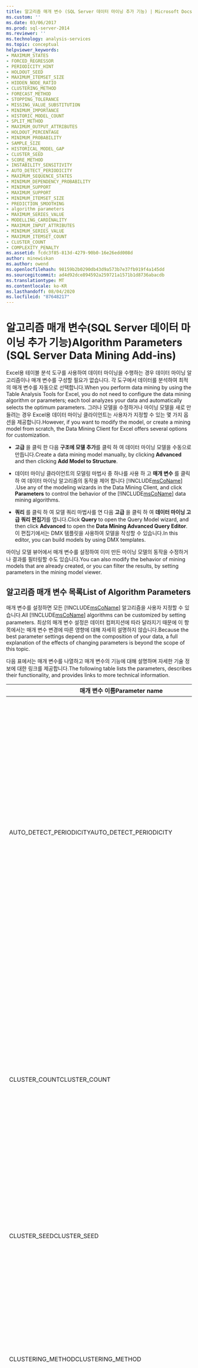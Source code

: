 ```yaml
---
title: 알고리즘 매개 변수 (SQL Server 데이터 마이닝 추가 기능) | Microsoft Docs
ms.custom: ''
ms.date: 03/06/2017
ms.prod: sql-server-2014
ms.reviewer: ''
ms.technology: analysis-services
ms.topic: conceptual
helpviewer_keywords:
- MAXIMUM_STATES
- FORCED_REGRESSOR
- PERIODICITY_HINT
- HOLDOUT_SEED
- MAXIMUM_ITEMSET_SIZE
- HIDDEN_NODE_RATIO
- CLUSTERING_METHOD
- FORECAST_METHOD
- STOPPING_TOLERANCE
- MISSING_VALUE_SUBSTITUTION
- MINIMUM_IMPORTANCE
- HISTORIC_MODEL_COUNT
- SPLIT_METHOD
- MAXIMUM_OUTPUT_ATTRIBUTES
- HOLDOUT_PERCENTAGE
- MINIMUM_PROBABILITY
- SAMPLE_SIZE
- HISTORICAL_MODEL_GAP
- CLUSTER_SEED
- SCORE_METHOD
- INSTABILITY_SENSITIVITY
- AUTO_DETECT_PERIODICITY
- MAXIMUM_SEQUENCE_STATES
- MINIMUM_DEPENDENCY_PROBABILITY
- MINIMUM_SUPPORT
- MAXIMUM_SUPPORT
- MINIMUM_ITEMSET_SIZE
- PREDICTION_SMOOTHING
- algorithm parameters
- MAXIMUM_SERIES_VALUE
- MODELLING_CARDINALITY
- MAXIMUM_INPUT_ATTRIBUTES
- MINIMUM_SERIES_VALUE
- MAXIMUM_ITEMSET_COUNT
- CLUSTER_COUNT
- COMPLEXITY_PENALTY
ms.assetid: fcdc3f85-813d-4279-90b0-16e26edd008d
author: minewiskan
ms.author: owend
ms.openlocfilehash: 98159b2b0290db43d9a573b7e37fb919f4a145dd
ms.sourcegitcommit: ad4d92dce894592a259721a1571b1d8736abacdb
ms.translationtype: MT
ms.contentlocale: ko-KR
ms.lasthandoff: 08/04/2020
ms.locfileid: "87648217"
---
```

# <a name="algorithm-parameters-sql-server-data-mining-add-ins"></a><span data-ttu-id="3f780-102">알고리즘 매개 변수(SQL Server 데이터 마이닝 추가 기능)</span><span class="sxs-lookup"><span data-stu-id="3f780-102">Algorithm Parameters (SQL Server Data Mining Add-ins)</span></span>
  <span data-ttu-id="3f780-103">Excel용 테이블 분석 도구를 사용하여 데이터 마이닝을 수행하는 경우 데이터 마이닝 알고리즘이나 매개 변수를 구성할 필요가 없습니다. 각 도구에서 데이터를 분석하여 최적의 매개 변수를 자동으로 선택합니다.</span><span class="sxs-lookup"><span data-stu-id="3f780-103">When you perform data mining by using the Table Analysis Tools for Excel, you do not need to configure the data mining algorithm or parameters; each tool analyzes your data and automatically selects the optimum parameters.</span></span> <span data-ttu-id="3f780-104">그러나 모델을 수정하거나 마이닝 모델을 새로 만들려는 경우 Excel용 데이터 마이닝 클라이언트는 사용자가 지정할 수 있는 몇 가지 옵션을 제공합니다.</span><span class="sxs-lookup"><span data-stu-id="3f780-104">However, if you want to modify the model, or create a mining model from scratch, the Data Mining Client for Excel offers several options for customization.</span></span>  
  
-   <span data-ttu-id="3f780-105">**고급** 을 클릭 한 다음 **구조에 모델 추가**를 클릭 하 여 데이터 마이닝 모델을 수동으로 만듭니다.</span><span class="sxs-lookup"><span data-stu-id="3f780-105">Create a data mining model manually, by clicking **Advanced** and then clicking **Add Model to Structure**.</span></span>  
  
-   <span data-ttu-id="3f780-106">데이터 마이닝 클라이언트의 모델링 마법사 중 하나를 사용 하 고 **매개 변수** 를 클릭 하 여 데이터 마이닝 알고리즘의 동작을 제어 합니다 [!INCLUDE[msCoName](../includes/msconame-md.md)] .</span><span class="sxs-lookup"><span data-stu-id="3f780-106">Use any of the modeling wizards in the Data Mining Client, and click **Parameters** to control the behavior of the [!INCLUDE[msCoName](../includes/msconame-md.md)] data mining algorithms.</span></span>  
  
-   <span data-ttu-id="3f780-107">**쿼리** 를 클릭 하 여 모델 쿼리 마법사를 연 다음 **고급** 을 클릭 하 여 **데이터 마이닝 고급 쿼리 편집기**를 엽니다.</span><span class="sxs-lookup"><span data-stu-id="3f780-107">Click **Query** to open the Query Model wizard, and then click **Advanced** to open the **Data Mining Advanced Query Editor**.</span></span> <span data-ttu-id="3f780-108">이 편집기에서는 DMX 템플릿을 사용하여 모델을 작성할 수 있습니다.</span><span class="sxs-lookup"><span data-stu-id="3f780-108">In this editor, you can build models by using DMX templates.</span></span>  
  
 <span data-ttu-id="3f780-109">마이닝 모델 뷰어에서 매개 변수를 설정하여 이미 만든 마이닝 모델의 동작을 수정하거나 결과를 필터링할 수도 있습니다.</span><span class="sxs-lookup"><span data-stu-id="3f780-109">You can also modify the behavior of mining models that are already created, or you can filter the results, by setting parameters in the mining model viewer.</span></span>  
  
## <a name="list-of-algorithm-parameters"></a><span data-ttu-id="3f780-110">알고리즘 매개 변수 목록</span><span class="sxs-lookup"><span data-stu-id="3f780-110">List of Algorithm Parameters</span></span>  
 <span data-ttu-id="3f780-111">매개 변수를 설정하면 모든 [!INCLUDE[msCoName](../includes/msconame-md.md)] 알고리즘을 사용자 지정할 수 있습니다.</span><span class="sxs-lookup"><span data-stu-id="3f780-111">All [!INCLUDE[msCoName](../includes/msconame-md.md)] algorithms can be customized by setting parameters.</span></span> <span data-ttu-id="3f780-112">최상의 매개 변수 설정은 데이터 컴퍼지션에 따라 달라지기 때문에 이 항목에서는 매개 변수 변경에 따른 영향에 대해 자세히 설명하지 않습니다.</span><span class="sxs-lookup"><span data-stu-id="3f780-112">Because the best parameter settings depend on the composition of your data, a full explanation of the effects of changing parameters is beyond the scope of this topic.</span></span>  
  
 <span data-ttu-id="3f780-113">다음 표에서는 매개 변수를 나열하고 매개 변수의 기능에 대해 설명하며 자세한 기술 정보에 대한 링크를 제공합니다.</span><span class="sxs-lookup"><span data-stu-id="3f780-113">The following table lists the parameters, describes their functionality, and provides links to more technical information.</span></span>  
  
|<span data-ttu-id="3f780-114">매개 변수 이름</span><span class="sxs-lookup"><span data-stu-id="3f780-114">Parameter name</span></span>|<span data-ttu-id="3f780-115">사용 대상</span><span class="sxs-lookup"><span data-stu-id="3f780-115">Used in</span></span>|<span data-ttu-id="3f780-116">Description</span><span class="sxs-lookup"><span data-stu-id="3f780-116">Description</span></span>|  
|--------------------|-------------|-----------------|  
|<span data-ttu-id="3f780-117">AUTO_DETECT_PERIODICITY</span><span class="sxs-lookup"><span data-stu-id="3f780-117">AUTO_DETECT_PERIODICITY</span></span>|<span data-ttu-id="3f780-118">Microsoft Time Series 알고리즘</span><span class="sxs-lookup"><span data-stu-id="3f780-118">Microsoft Time Series Algorithm</span></span>|<span data-ttu-id="3f780-119">주기성을 찾는 데 사용되는 0과 1 사이의 숫자 값을 지정합니다.</span><span class="sxs-lookup"><span data-stu-id="3f780-119">Specifies a numeric value between 0 and 1 that is used to detect periodicity.</span></span> <span data-ttu-id="3f780-120">이 값을 1에 가깝게 설정하면 거의 주기적인 패턴을 다양하게 검색하고 주기 힌트를 자동으로 생성할 수 있습니다.</span><span class="sxs-lookup"><span data-stu-id="3f780-120">Setting this value closer to 1 favors the discovery of many near-periodic patterns and the automatic generation of periodicity hints.</span></span> <span data-ttu-id="3f780-121">많은 주기 힌트를 처리할수록 모델 학습 시간은 현저하게 길어지지만 보다 정확한 모델을 만들 수 있습니다.</span><span class="sxs-lookup"><span data-stu-id="3f780-121">Dealing with many periodicity hints will likely lead to significantly longer model training times and more accurate models.</span></span> <span data-ttu-id="3f780-122">이 값을 0에 가깝게 설정하면 주기성이 강한 데이터에 대해서만 주기성을 검색합니다.</span><span class="sxs-lookup"><span data-stu-id="3f780-122">If the value is closer to 0, periodicity is detected only for strongly periodic data.</span></span><br /><br /> <span data-ttu-id="3f780-123">기본값은 0.6입니다.</span><span class="sxs-lookup"><span data-stu-id="3f780-123">The default is 0.6.</span></span>|  
|<span data-ttu-id="3f780-124">CLUSTER_COUNT</span><span class="sxs-lookup"><span data-stu-id="3f780-124">CLUSTER_COUNT</span></span>|<span data-ttu-id="3f780-125">Microsoft Clustering Algorithm</span><span class="sxs-lookup"><span data-stu-id="3f780-125">Microsoft Clustering Algorithm</span></span><br /><br /> <span data-ttu-id="3f780-126">Microsoft 시퀀스 클러스터링 알고리즘</span><span class="sxs-lookup"><span data-stu-id="3f780-126">Microsoft Sequence Clustering Algorithm</span></span>|<span data-ttu-id="3f780-127">알고리즘에서 작성할 클러스터의 대략적인 개수를 지정합니다.</span><span class="sxs-lookup"><span data-stu-id="3f780-127">Specifies the approximate number of clusters to be built by the algorithm.</span></span> <span data-ttu-id="3f780-128">데이터에서 대략적인 개수의 클러스터를 작성할 수 없는 경우 알고리즘은 가능한 한 많은 클러스터를 작성합니다.</span><span class="sxs-lookup"><span data-stu-id="3f780-128">If the approximate number of clusters cannot be built from the data, the algorithm builds as many clusters as possible.</span></span> <span data-ttu-id="3f780-129">CLUSTER_COUNT를 0으로 설정하면 알고리즘은 추론을 사용하여 작성할 클러스터의 수를 정확하게 결정합니다.</span><span class="sxs-lookup"><span data-stu-id="3f780-129">Setting the CLUSTER_COUNT to 0 causes the algorithm to use heuristics to best determine the number of clusters to build.</span></span><br /><br /> <span data-ttu-id="3f780-130">기본값은 10입니다.</span><span class="sxs-lookup"><span data-stu-id="3f780-130">The default is 10.</span></span>|  
|<span data-ttu-id="3f780-131">CLUSTER_SEED</span><span class="sxs-lookup"><span data-stu-id="3f780-131">CLUSTER_SEED</span></span>|<span data-ttu-id="3f780-132">Microsoft Clustering Algorithm</span><span class="sxs-lookup"><span data-stu-id="3f780-132">Microsoft Clustering Algorithm</span></span>|<span data-ttu-id="3f780-133">모델 작성 초기 단계에서 임의로 클러스터를 생성하는 데 사용되는 초기값을 지정합니다.</span><span class="sxs-lookup"><span data-stu-id="3f780-133">Specifies the seed number that is used to randomly generate clusters for the initial stage of model building.</span></span><br /><br /> <span data-ttu-id="3f780-134">기본값은 0입니다.</span><span class="sxs-lookup"><span data-stu-id="3f780-134">The default is 0.</span></span>|  
|<span data-ttu-id="3f780-135">CLUSTERING_METHOD</span><span class="sxs-lookup"><span data-stu-id="3f780-135">CLUSTERING_METHOD</span></span>|<span data-ttu-id="3f780-136">Microsoft Clustering Algorithm</span><span class="sxs-lookup"><span data-stu-id="3f780-136">Microsoft Clustering Algorithm</span></span>|<span data-ttu-id="3f780-137">알고리즘에서 사용할 클러스터링 메서드를 지정합니다.</span><span class="sxs-lookup"><span data-stu-id="3f780-137">Specifies the clustering method for the algorithm to use.</span></span> <span data-ttu-id="3f780-138">다음 클러스터링 메서드를 사용할 수 있습니다. 확장 가능한 EM (1), 확장 불가능 EM (2), 확장 가능한 K-의미 (3) 및 확장 가능 하지 않은 K-(4).</span><span class="sxs-lookup"><span data-stu-id="3f780-138">The following clustering methods are available: scalable EM (1), non-scalable EM (2), scalable K-Means (3), and non-scalable K-Means (4).</span></span><br /><br /> <span data-ttu-id="3f780-139">기본값은 1입니다.</span><span class="sxs-lookup"><span data-stu-id="3f780-139">The default is 1.</span></span>|  
|<span data-ttu-id="3f780-140">COMPLEXITY_PENALTY</span><span class="sxs-lookup"><span data-stu-id="3f780-140">COMPLEXITY_PENALTY</span></span>|<span data-ttu-id="3f780-141">Microsoft 의사 결정 트리 알고리즘</span><span class="sxs-lookup"><span data-stu-id="3f780-141">Microsoft Decision Trees Algorithm</span></span><br /><br /> <span data-ttu-id="3f780-142">Microsoft Time Series 알고리즘</span><span class="sxs-lookup"><span data-stu-id="3f780-142">Microsoft Time Series Algorithm</span></span>|<span data-ttu-id="3f780-143">의사 결정 트리의 증가를 제어합니다.</span><span class="sxs-lookup"><span data-stu-id="3f780-143">Controls the growth of the decision tree.</span></span> <span data-ttu-id="3f780-144">낮은 값을 지정하면 분할 수가 증가되고 높은 값을 지정하면 분할 수가 감소됩니다.</span><span class="sxs-lookup"><span data-stu-id="3f780-144">A low value increases the number of splits, and a high value decreases the number of splits.</span></span> <span data-ttu-id="3f780-145">기본값은 다음 목록에 설명된 것과 같이 특정 모델의 특성 수에 따라 달라집니다.</span><span class="sxs-lookup"><span data-stu-id="3f780-145">The default value is based on the number of attributes for a particular model, as described in the following list:</span></span><br /><br /> <span data-ttu-id="3f780-146">특성 수가 1에서 9 사이인 경우 기본값은 0.5입니다.</span><span class="sxs-lookup"><span data-stu-id="3f780-146">For 1 through 9 attributes, the default is 0.5.</span></span><br /><br /> <span data-ttu-id="3f780-147">특성 수가 10에서 99 사이인 경우 기본값은 0.9입니다.</span><span class="sxs-lookup"><span data-stu-id="3f780-147">For 10 through 99 attributes, the default is 0.9.</span></span><br /><br /> <span data-ttu-id="3f780-148">특성 수가 100 이상인 경우 기본값은 0.99입니다.</span><span class="sxs-lookup"><span data-stu-id="3f780-148">For 100 or more attributes, the default is 0.99.</span></span><br /><br /> <span data-ttu-id="3f780-149">참고: 시계열 모델에서이 매개 변수는 ARTxp 알고리즘 또는 혼합 모델을 사용 하 여 작성 된 모델에만 적용 됩니다.</span><span class="sxs-lookup"><span data-stu-id="3f780-149">Note: In time series models, this parameter applies only to models that are built by using the ARTxp algorithm, or to mixed models.</span></span>|  
|<span data-ttu-id="3f780-150">FORCED_REGRESSOR</span><span class="sxs-lookup"><span data-stu-id="3f780-150">FORCED_REGRESSOR</span></span>|<span data-ttu-id="3f780-151">Microsoft 의사 결정 트리 알고리즘</span><span class="sxs-lookup"><span data-stu-id="3f780-151">Microsoft Decision Trees Algorithm</span></span><br /><br /> <span data-ttu-id="3f780-152">Microsoft 선형 회귀 알고리즘</span><span class="sxs-lookup"><span data-stu-id="3f780-152">Microsoft Linear Regression Algorithm</span></span>|<span data-ttu-id="3f780-153">알고리즘에서 계산한 열의 중요도에 관계없이 알고리즘에서 표시된 열을 회귀 변수로 사용하도록 합니다.</span><span class="sxs-lookup"><span data-stu-id="3f780-153">Forces the algorithm to use the indicated columns as regressors, regardless of the importance of the columns as calculated by the algorithm.</span></span><br /><br /> <span data-ttu-id="3f780-154">참고:이 매개 변수는 연속 특성을 예측 하는 의사 결정 트리에만 사용 됩니다.</span><span class="sxs-lookup"><span data-stu-id="3f780-154">Note: This parameter is only used for decision trees that are predicting a continuous attribute.</span></span> <span data-ttu-id="3f780-155">정의에 따르면 선형 회귀 모델은 연속 특성을 예측하는 특수한 사례의 의사 결정 트리입니다.</span><span class="sxs-lookup"><span data-stu-id="3f780-155">By definition, a linear regression model is a special case of decision trees that predicts continuous attributes.</span></span> <span data-ttu-id="3f780-156">그러나 의사 결정 트리 모델은 선형 회귀 수식을 나타내는 노드를 포함할 수 있습니다.</span><span class="sxs-lookup"><span data-stu-id="3f780-156">However, any decision tree model can contain a node that represents a linear regression formula.</span></span>|  
|<span data-ttu-id="3f780-157">FORECAST_METHOD</span><span class="sxs-lookup"><span data-stu-id="3f780-157">FORECAST_METHOD</span></span>|<span data-ttu-id="3f780-158">Microsoft Time Series 알고리즘</span><span class="sxs-lookup"><span data-stu-id="3f780-158">Microsoft Time Series Algorithm</span></span>|<span data-ttu-id="3f780-159">ARTxp 알고리즘, ARIMA 알고리즘 또는 두 알고리즘의 조합을 사용하여 예측을 수행할지 여부를 나타냅니다.</span><span class="sxs-lookup"><span data-stu-id="3f780-159">Indicates whether predictions should be made using the ARTxp algorithm, the ARIMA algorithm, or a combination of both.</span></span><br /><br /> <span data-ttu-id="3f780-160">기본값은 MIXED입니다.</span><span class="sxs-lookup"><span data-stu-id="3f780-160">The default is MIXED.</span></span>|  
|<span data-ttu-id="3f780-161">HIDDEN_NODE_RATIO</span><span class="sxs-lookup"><span data-stu-id="3f780-161">HIDDEN_NODE_RATIO</span></span>|<span data-ttu-id="3f780-162">Microsoft Neural Network Algorithm</span><span class="sxs-lookup"><span data-stu-id="3f780-162">Microsoft Neural Network Algorithm</span></span>|<span data-ttu-id="3f780-163">입력 및 출력 뉴런에 대한 숨겨진 뉴런의 비율을 지정합니다.</span><span class="sxs-lookup"><span data-stu-id="3f780-163">Specifies the ratio of hidden neurons to input and output neurons.</span></span> <span data-ttu-id="3f780-164">다음 수식에서는 숨겨진 계층의 초기 뉴런 수를 결정합니다.</span><span class="sxs-lookup"><span data-stu-id="3f780-164">The following formula determines the initial number of neurons in the hidden layer:</span></span><br /><br /> <span data-ttu-id="3f780-165">HIDDEN_NODE_RATIO \* SQRT(총 입력 뉴런 \* 총 출력 뉴런)</span><span class="sxs-lookup"><span data-stu-id="3f780-165">HIDDEN_NODE_RATIO \* SQRT(Total input neurons \* Total output neurons)</span></span><br /><br /> <span data-ttu-id="3f780-166">기본값은 4.0입니다.</span><span class="sxs-lookup"><span data-stu-id="3f780-166">The default value is 4.0.</span></span>|  
|<span data-ttu-id="3f780-167">HISTORIC_MODEL_COUNT</span><span class="sxs-lookup"><span data-stu-id="3f780-167">HISTORIC_MODEL_COUNT</span></span>|<span data-ttu-id="3f780-168">Microsoft Time Series 알고리즘</span><span class="sxs-lookup"><span data-stu-id="3f780-168">Microsoft Time Series Algorithm</span></span>|<span data-ttu-id="3f780-169">작성할 기록 모델 수를 지정합니다.</span><span class="sxs-lookup"><span data-stu-id="3f780-169">Specifies the number of historic models that will be built.</span></span><br /><br /> <span data-ttu-id="3f780-170">기본값은 1입니다.</span><span class="sxs-lookup"><span data-stu-id="3f780-170">The default is 1.</span></span>|  
|<span data-ttu-id="3f780-171">HISTORICAL_MODEL_GAP</span><span class="sxs-lookup"><span data-stu-id="3f780-171">HISTORICAL_MODEL_GAP</span></span>|<span data-ttu-id="3f780-172">Microsoft Time Series 알고리즘</span><span class="sxs-lookup"><span data-stu-id="3f780-172">Microsoft Time Series Algorithm</span></span>|<span data-ttu-id="3f780-173">두 연속 기록 모델 간의 지연 시간을 지정합니다.</span><span class="sxs-lookup"><span data-stu-id="3f780-173">Specifies the time lag between two consecutive historic models.</span></span> <span data-ttu-id="3f780-174">예를 들어 이 값을 g로 설정하면 g, 2\*g, 3\*g 등의 시간 간격으로 데이터를 잘라 기록 모델을 작성합니다.</span><span class="sxs-lookup"><span data-stu-id="3f780-174">For example, setting this value to g causes historic models to be built for data that is truncated by time slices at intervals of g, 2\*g, 3\*g, and so on.</span></span><br /><br /> <span data-ttu-id="3f780-175">기본값은 10입니다.</span><span class="sxs-lookup"><span data-stu-id="3f780-175">The default is 10.</span></span>|  
|<span data-ttu-id="3f780-176">HOLDOUT_PERCENTAGE</span><span class="sxs-lookup"><span data-stu-id="3f780-176">HOLDOUT_PERCENTAGE</span></span>|<span data-ttu-id="3f780-177">Microsoft 로지스틱 회귀 알고리즘</span><span class="sxs-lookup"><span data-stu-id="3f780-177">Microsoft Logistic Regression Algorithm</span></span><br /><br /> <span data-ttu-id="3f780-178">Microsoft Neural Network Algorithm</span><span class="sxs-lookup"><span data-stu-id="3f780-178">Microsoft Neural Network Algorithm</span></span>|<span data-ttu-id="3f780-179">홀드아웃 오류를 계산하는 데 사용되는 학습 데이터 내의 사례 비율을 지정합니다. 이 비율은 마이닝 모델 학습 중 중지 조건의 일부로 사용됩니다.</span><span class="sxs-lookup"><span data-stu-id="3f780-179">Specifies the percentage of cases within the training data used to calculate the holdout error, which is used as part of the stopping criteria while training the mining model.</span></span><br /><br /> <span data-ttu-id="3f780-180">기본값은 30입니다.</span><span class="sxs-lookup"><span data-stu-id="3f780-180">The default value is 30.</span></span><br /><br /> <span data-ttu-id="3f780-181">참고: 이 매개 변수는 마이닝 구조에 적용되는 홀드아웃 백분율 값과는 다릅니다.</span><span class="sxs-lookup"><span data-stu-id="3f780-181">Note: This parameter is different from the holdout percentage value that applies to a mining structure.</span></span>|  
|<span data-ttu-id="3f780-182">HOLDOUT_SEED</span><span class="sxs-lookup"><span data-stu-id="3f780-182">HOLDOUT_SEED</span></span>|<span data-ttu-id="3f780-183">Microsoft 로지스틱 회귀 알고리즘</span><span class="sxs-lookup"><span data-stu-id="3f780-183">Microsoft Logistic Regression Algorithm</span></span><br /><br /> <span data-ttu-id="3f780-184">Microsoft Neural Network Algorithm</span><span class="sxs-lookup"><span data-stu-id="3f780-184">Microsoft Neural Network Algorithm</span></span>|<span data-ttu-id="3f780-185">알고리즘이 홀드아웃 데이터를 임의로 결정할 때 난수 생성기의 초기값으로 사용할 숫자를 지정합니다.</span><span class="sxs-lookup"><span data-stu-id="3f780-185">Specifies a number that is used to seed the pseudo-random generator when the algorithm randomly determines the holdout data.</span></span> <span data-ttu-id="3f780-186">이 매개 변수를 0으로 설정하면 알고리즘은 마이닝 모델의 이름을 기반으로 초기값을 생성하여 다시 처리하는 동안 모델 콘텐츠가 동일하게 유지되도록 합니다.</span><span class="sxs-lookup"><span data-stu-id="3f780-186">If this parameter is set to 0, the algorithm generates the seed based on the name of the mining model, to guarantee that the model content remains the same during reprocessing.</span></span><br /><br /> <span data-ttu-id="3f780-187">기본값은 0입니다.</span><span class="sxs-lookup"><span data-stu-id="3f780-187">The default value is 0.</span></span><br /><br /> <span data-ttu-id="3f780-188">참고: 이 매개 변수는 마이닝 구조에 적용되는 홀드아웃 초기값과는 다릅니다.</span><span class="sxs-lookup"><span data-stu-id="3f780-188">Note: This parameter is different from the holdout seed value that applies to a mining structure.</span></span>|  
|<span data-ttu-id="3f780-189">INSTABILITY_SENSITIVITY</span><span class="sxs-lookup"><span data-stu-id="3f780-189">INSTABILITY_SENSITIVITY</span></span>|<span data-ttu-id="3f780-190">Microsoft Time Series 알고리즘</span><span class="sxs-lookup"><span data-stu-id="3f780-190">Microsoft Time Series Algorithm</span></span>|<span data-ttu-id="3f780-191">예측 분산이 특정 임계값을 초과하여 ARTxp 알고리즘이 예측을 표시하지 않는 지점을 제어합니다.</span><span class="sxs-lookup"><span data-stu-id="3f780-191">Controls the point at which prediction variance exceeds a certain threshold and the ARTxp algorithm suppresses predictions.</span></span> <span data-ttu-id="3f780-192">기본값은 1입니다.</span><span class="sxs-lookup"><span data-stu-id="3f780-192">The default value is 1.</span></span><br /><br /> <span data-ttu-id="3f780-193">참고:이 매개 변수는 혼합 모델 또는 ARTxp 알고리즘을 사용 하는 모델에만 적용 됩니다.</span><span class="sxs-lookup"><span data-stu-id="3f780-193">Note: This parameter applies only to mixed models or models that use the ARTxp algorithm.</span></span>|  
|<span data-ttu-id="3f780-194">MAXIMUM_INPUT_ATTRIBUTES</span><span class="sxs-lookup"><span data-stu-id="3f780-194">MAXIMUM_INPUT_ATTRIBUTES</span></span>|<span data-ttu-id="3f780-195">Microsoft Clustering Algorithm</span><span class="sxs-lookup"><span data-stu-id="3f780-195">Microsoft Clustering Algorithm</span></span><br /><br /> <span data-ttu-id="3f780-196">Microsoft 의사 결정 트리 알고리즘</span><span class="sxs-lookup"><span data-stu-id="3f780-196">Microsoft Decision Trees Algorithm</span></span><br /><br /> <span data-ttu-id="3f780-197">Microsoft 선형 회귀 알고리즘</span><span class="sxs-lookup"><span data-stu-id="3f780-197">Microsoft Linear Regression Algorithm</span></span><br /><br /> <span data-ttu-id="3f780-198">Microsoft Naive Bayes 알고리즘</span><span class="sxs-lookup"><span data-stu-id="3f780-198">Microsoft Naïve Bayes Algorithm</span></span><br /><br /> <span data-ttu-id="3f780-199">Microsoft Neural Network Algorithm</span><span class="sxs-lookup"><span data-stu-id="3f780-199">Microsoft Neural Network Algorithm</span></span><br /><br /> <span data-ttu-id="3f780-200">Microsoft 로지스틱 회귀 알고리즘</span><span class="sxs-lookup"><span data-stu-id="3f780-200">Microsoft Logistic Regression Algorithm</span></span>|<span data-ttu-id="3f780-201">기능 선택을 호출하기 전에 알고리즘이 처리할 수 있는 입력 특성 수를 정의합니다.</span><span class="sxs-lookup"><span data-stu-id="3f780-201">Defines the number of input attributes that the algorithm can handle before it invokes feature selection.</span></span> <span data-ttu-id="3f780-202">이 값을 0으로 설정하면 기능 선택이 해제됩니다.</span><span class="sxs-lookup"><span data-stu-id="3f780-202">Set this value to 0 to turn off feature selection.</span></span><br /><br /> <span data-ttu-id="3f780-203">기본값은 255입니다.</span><span class="sxs-lookup"><span data-stu-id="3f780-203">The default is 255.</span></span>|  
|<span data-ttu-id="3f780-204">MAXIMUM_ITEMSET_COUNT</span><span class="sxs-lookup"><span data-stu-id="3f780-204">MAXIMUM_ITEMSET_COUNT</span></span>|<span data-ttu-id="3f780-205">Microsoft 연결 알고리즘</span><span class="sxs-lookup"><span data-stu-id="3f780-205">Microsoft Association Algorithm</span></span>|<span data-ttu-id="3f780-206">생성할 최대 항목 집합 수를 지정합니다.</span><span class="sxs-lookup"><span data-stu-id="3f780-206">Specifies the maximum number of itemsets to produce.</span></span> <span data-ttu-id="3f780-207">이 값을 지정하지 않으면 알고리즘이 가능한 모든 항목 집합을 생성합니다.</span><span class="sxs-lookup"><span data-stu-id="3f780-207">If no number is specified, the algorithm generates all possible itemsets.</span></span><br /><br /> <span data-ttu-id="3f780-208">기본값은 200000입니다.</span><span class="sxs-lookup"><span data-stu-id="3f780-208">The default is 200000.</span></span>|  
|<span data-ttu-id="3f780-209">MAXIMUM_ITEMSET_SIZE</span><span class="sxs-lookup"><span data-stu-id="3f780-209">MAXIMUM_ITEMSET_SIZE</span></span>|<span data-ttu-id="3f780-210">Microsoft 연결 알고리즘</span><span class="sxs-lookup"><span data-stu-id="3f780-210">Microsoft Association Algorithm</span></span>|<span data-ttu-id="3f780-211">항목 집합에 사용할 수 있는 최대 항목 수를 지정합니다.</span><span class="sxs-lookup"><span data-stu-id="3f780-211">Specifies the maximum number of items that are allowed in an itemset.</span></span> <span data-ttu-id="3f780-212">이 값을 0으로 설정하면 항목 집합 크기가 무제한으로 지정됩니다.</span><span class="sxs-lookup"><span data-stu-id="3f780-212">Setting this value to 0 specifies that there is no limit to the size of the itemset.</span></span><br /><br /> <span data-ttu-id="3f780-213">기본값은 3입니다.</span><span class="sxs-lookup"><span data-stu-id="3f780-213">The default is 3.</span></span>|  
|<span data-ttu-id="3f780-214">MAXIMUM_OUTPUT_ATTRIBUTES</span><span class="sxs-lookup"><span data-stu-id="3f780-214">MAXIMUM_OUTPUT_ATTRIBUTES</span></span>|<span data-ttu-id="3f780-215">Microsoft 의사 결정 트리 알고리즘</span><span class="sxs-lookup"><span data-stu-id="3f780-215">Microsoft Decision Trees Algorithm</span></span><br /><br /> <span data-ttu-id="3f780-216">Microsoft 선형 회귀 알고리즘</span><span class="sxs-lookup"><span data-stu-id="3f780-216">Microsoft Linear Regression Algorithm</span></span><br /><br /> <span data-ttu-id="3f780-217">Microsoft 로지스틱 회귀 알고리즘</span><span class="sxs-lookup"><span data-stu-id="3f780-217">Microsoft Logistic Regression Algorithm</span></span><br /><br /> <span data-ttu-id="3f780-218">Microsoft Naive Bayes 알고리즘</span><span class="sxs-lookup"><span data-stu-id="3f780-218">Microsoft Naïve Bayes Algorithm</span></span><br /><br /> <span data-ttu-id="3f780-219">Microsoft Neural Network Algorithm</span><span class="sxs-lookup"><span data-stu-id="3f780-219">Microsoft Neural Network Algorithm</span></span>|<span data-ttu-id="3f780-220">기능 선택을 호출하기 전에 알고리즘이 처리할 수 있는 출력 특성 수를 정의합니다.</span><span class="sxs-lookup"><span data-stu-id="3f780-220">Defines the number of output attributes that the algorithm can handle before it invokes feature selection.</span></span> <span data-ttu-id="3f780-221">이 값을 0으로 설정하면 기능 선택이 해제됩니다.</span><span class="sxs-lookup"><span data-stu-id="3f780-221">Set this value to 0 to turn off feature selection.</span></span><br /><br /> <span data-ttu-id="3f780-222">기본값은 255입니다.</span><span class="sxs-lookup"><span data-stu-id="3f780-222">The default is 255.</span></span>|  
|<span data-ttu-id="3f780-223">MAXIMUM_SEQUENCE_STATES</span><span class="sxs-lookup"><span data-stu-id="3f780-223">MAXIMUM_SEQUENCE_STATES</span></span>|<span data-ttu-id="3f780-224">Microsoft 시퀀스 클러스터링 알고리즘</span><span class="sxs-lookup"><span data-stu-id="3f780-224">Microsoft Sequence Clustering Algorithm</span></span>|<span data-ttu-id="3f780-225">시퀀스에 포함할 수 있는 최대 상태 수를 지정합니다.</span><span class="sxs-lookup"><span data-stu-id="3f780-225">Specifies the maximum number of states that a sequence can have.</span></span> <span data-ttu-id="3f780-226">이 값을 100보다 큰 숫자로 설정하면 알고리즘은 의미 없는 정보를 제공하는 모델을 작성합니다.</span><span class="sxs-lookup"><span data-stu-id="3f780-226">Setting this value to a number greater than 100 may cause the algorithm to create a model that does not provide meaningful information.</span></span><br /><br /> <span data-ttu-id="3f780-227">기본값은 64입니다.</span><span class="sxs-lookup"><span data-stu-id="3f780-227">The default is 64.</span></span>|  
|<span data-ttu-id="3f780-228">MAXIMUM_SERIES_VALUE</span><span class="sxs-lookup"><span data-stu-id="3f780-228">MAXIMUM_SERIES_VALUE</span></span>|<span data-ttu-id="3f780-229">Microsoft Time Series 알고리즘</span><span class="sxs-lookup"><span data-stu-id="3f780-229">Microsoft Time Series Algorithm</span></span>|<span data-ttu-id="3f780-230">예측에 사용할 최대값을 지정합니다.</span><span class="sxs-lookup"><span data-stu-id="3f780-230">Specifies the maximum value to use for predictions.</span></span> <span data-ttu-id="3f780-231">이 매개 변수는 MINIMUM_SERIES_VALUE와 함께 예측을 예상 범위로 제한하는 데 사용됩니다.</span><span class="sxs-lookup"><span data-stu-id="3f780-231">This parameter is used, together with MINIMUM_SERIES_VALUE, to constrain the predictions to some expected range.</span></span> <span data-ttu-id="3f780-232">예를 들어 특정 일의 예상 판매 수량이 재고 제품 수를 초과하지 않도록 지정할 수 있습니다.</span><span class="sxs-lookup"><span data-stu-id="3f780-232">For example, you can specify that the predicted sales quantity for any day should never exceed the number of products in inventory.</span></span>|  
|<span data-ttu-id="3f780-233">MAXIMUM_STATES</span><span class="sxs-lookup"><span data-stu-id="3f780-233">MAXIMUM_STATES</span></span>|<span data-ttu-id="3f780-234">Microsoft Clustering Algorithm</span><span class="sxs-lookup"><span data-stu-id="3f780-234">Microsoft Clustering Algorithm</span></span><br /><br /> <span data-ttu-id="3f780-235">Microsoft Neural Network Algorithm</span><span class="sxs-lookup"><span data-stu-id="3f780-235">Microsoft Neural Network Algorithm</span></span><br /><br /> <span data-ttu-id="3f780-236">Microsoft 시퀀스 클러스터링 알고리즘</span><span class="sxs-lookup"><span data-stu-id="3f780-236">Microsoft Sequence Clustering Algorithm</span></span>|<span data-ttu-id="3f780-237">알고리즘이 지원하는 최대 특성 상태 수를 지정합니다.</span><span class="sxs-lookup"><span data-stu-id="3f780-237">Specifies the maximum number of attribute states that the algorithm supports.</span></span> <span data-ttu-id="3f780-238">특성의 상태 수가 최대 상태 수보다 많으면 알고리즘은 특성의 가장 인기 있는 상태를 사용 하 고 나머지 상태를 무시 합니다.</span><span class="sxs-lookup"><span data-stu-id="3f780-238">If the number of states that an attribute has is larger than the maximum number of states, the algorithm uses the attribute's most popular states and ignores the remaining states.</span></span><br /><br /> <span data-ttu-id="3f780-239">기본값은 100입니다.</span><span class="sxs-lookup"><span data-stu-id="3f780-239">The default is 100.</span></span>|  
|<span data-ttu-id="3f780-240">MAXIMUM_SUPPORT</span><span class="sxs-lookup"><span data-stu-id="3f780-240">MAXIMUM_SUPPORT</span></span>|<span data-ttu-id="3f780-241">Microsoft 연결 알고리즘</span><span class="sxs-lookup"><span data-stu-id="3f780-241">Microsoft Association Algorithm</span></span>|<span data-ttu-id="3f780-242">항목 집합을 지원할 수 있는 최대 사례 수를 지정합니다.</span><span class="sxs-lookup"><span data-stu-id="3f780-242">Specifies the maximum number of cases in which an itemset can have support.</span></span> <span data-ttu-id="3f780-243">이 값이 1보다 작으면 총 사례의 백분율을 나타내고</span><span class="sxs-lookup"><span data-stu-id="3f780-243">If this value is less than 1, the value represents a percentage of the total cases.</span></span> <span data-ttu-id="3f780-244">이 값이 1보다 크면 항목 집합을 포함할 수 있는 사례의 절대 수를 나타냅니다.</span><span class="sxs-lookup"><span data-stu-id="3f780-244">If this value is greater than 1, the value represents the absolute number of cases that can contain the itemset.</span></span><br /><br /> <span data-ttu-id="3f780-245">기본값은 1입니다.</span><span class="sxs-lookup"><span data-stu-id="3f780-245">The default is 1.</span></span>|  
|<span data-ttu-id="3f780-246">MINIMUM_IMPORTANCE</span><span class="sxs-lookup"><span data-stu-id="3f780-246">MINIMUM_IMPORTANCE</span></span>|<span data-ttu-id="3f780-247">Microsoft 연결 알고리즘</span><span class="sxs-lookup"><span data-stu-id="3f780-247">Microsoft Association Algorithm</span></span>|<span data-ttu-id="3f780-248">연결 규칙의 중요도 임계값을 지정합니다.</span><span class="sxs-lookup"><span data-stu-id="3f780-248">Specifies the importance threshold for association rules.</span></span> <span data-ttu-id="3f780-249">중요도가 이 값보다 작은 규칙은 필터링되어 제외됩니다.</span><span class="sxs-lookup"><span data-stu-id="3f780-249">Rules with importance less than this value are filtered out.</span></span>|  
|<span data-ttu-id="3f780-250">MINIMUM_ITEMSET_SIZE</span><span class="sxs-lookup"><span data-stu-id="3f780-250">MINIMUM_ITEMSET_SIZE</span></span>|<span data-ttu-id="3f780-251">Microsoft 연결 알고리즘</span><span class="sxs-lookup"><span data-stu-id="3f780-251">Microsoft Association Algorithm</span></span>|<span data-ttu-id="3f780-252">항목 집합에 사용할 수 있는 최소 항목 수를 지정합니다.</span><span class="sxs-lookup"><span data-stu-id="3f780-252">Specifies the minimum number of items that are allowed in an itemset.</span></span><br /><br /> <span data-ttu-id="3f780-253">기본값은 1입니다.</span><span class="sxs-lookup"><span data-stu-id="3f780-253">The default is 1.</span></span>|  
|<span data-ttu-id="3f780-254">MINIMUM_DEPENDENCY_PROBABILITY</span><span class="sxs-lookup"><span data-stu-id="3f780-254">MINIMUM_DEPENDENCY_PROBABILITY</span></span>|<span data-ttu-id="3f780-255">Microsoft Naive Bayes 알고리즘</span><span class="sxs-lookup"><span data-stu-id="3f780-255">Microsoft Naïve Bayes Algorithm</span></span>|<span data-ttu-id="3f780-256">입력 특성과 출력 특성 간의 최소 종속성 확률을 지정합니다.</span><span class="sxs-lookup"><span data-stu-id="3f780-256">Specifies the minimum dependency probability between input and output attributes.</span></span> <span data-ttu-id="3f780-257">이 값은 알고리즘에서 생성하는 내용의 크기를 제한하는 데 사용됩니다.</span><span class="sxs-lookup"><span data-stu-id="3f780-257">This value is used to limit the size of the content that is generated by the algorithm.</span></span> <span data-ttu-id="3f780-258">이 속성은 0과 1 사이의 값으로 설정할 수 있습니다.</span><span class="sxs-lookup"><span data-stu-id="3f780-258">This property can be set from 0 to 1.</span></span> <span data-ttu-id="3f780-259">이보다 큰 값을 지정하면 모델 내용의 특성 수가 감소합니다.</span><span class="sxs-lookup"><span data-stu-id="3f780-259">Larger values reduce the number of attributes in the content of the model.</span></span><br /><br /> <span data-ttu-id="3f780-260">기본값은 0.5입니다.</span><span class="sxs-lookup"><span data-stu-id="3f780-260">The default is 0.5.</span></span>|  
|<span data-ttu-id="3f780-261">MINIMUM_PROBABILITY</span><span class="sxs-lookup"><span data-stu-id="3f780-261">MINIMUM_PROBABILITY</span></span>|<span data-ttu-id="3f780-262">Microsoft 연결 알고리즘</span><span class="sxs-lookup"><span data-stu-id="3f780-262">Microsoft Association Algorithm</span></span>|<span data-ttu-id="3f780-263">규칙이 참이 되는 최소 확률을 지정합니다.</span><span class="sxs-lookup"><span data-stu-id="3f780-263">Specifies the minimum probability that a rule is true.</span></span> <span data-ttu-id="3f780-264">예를 들어 이 값을 0.5로 설정하면 확률이 50% 미만인 규칙은 생성되지 않습니다.</span><span class="sxs-lookup"><span data-stu-id="3f780-264">For example, setting this value to 0.5 specifies that no rule with less than fifty percent probability is generated.</span></span><br /><br /> <span data-ttu-id="3f780-265">기본값은 0.4입니다.</span><span class="sxs-lookup"><span data-stu-id="3f780-265">The default is 0.4.</span></span>|  
|<span data-ttu-id="3f780-266">MINIMUM_SERIES_VALUE</span><span class="sxs-lookup"><span data-stu-id="3f780-266">MINIMUM_SERIES_VALUE</span></span>|<span data-ttu-id="3f780-267">Microsoft Time Series 알고리즘</span><span class="sxs-lookup"><span data-stu-id="3f780-267">Microsoft Time Series Algorithm</span></span>|<span data-ttu-id="3f780-268">시계열 예측에 대한 하한 제한 조건을 지정합니다.</span><span class="sxs-lookup"><span data-stu-id="3f780-268">Specifies the lower constraint for any time series prediction.</span></span> <span data-ttu-id="3f780-269">예측 값이 이 제약 조건보다 작을 수 없습니다.</span><span class="sxs-lookup"><span data-stu-id="3f780-269">Predicted values will never be smaller than this constraint.</span></span>|  
|<span data-ttu-id="3f780-270">MINIMUM_SUPPORT</span><span class="sxs-lookup"><span data-stu-id="3f780-270">MINIMUM_SUPPORT</span></span>|<span data-ttu-id="3f780-271">Microsoft 연결 알고리즘</span><span class="sxs-lookup"><span data-stu-id="3f780-271">Microsoft Association Algorithm</span></span>|<span data-ttu-id="3f780-272">알고리즘이 규칙을 생성하기 전에 항목 집합이 있어야 하는 최소 사례 수를 지정합니다.</span><span class="sxs-lookup"><span data-stu-id="3f780-272">Specifies the minimum number of cases that must contain the itemset before the algorithm generates a rule.</span></span> <span data-ttu-id="3f780-273">이 값을 1보다 작게 설정하면 최소 사례 수가 총 사례에 대한 백분율로 지정되고</span><span class="sxs-lookup"><span data-stu-id="3f780-273">Setting this value to less than 1 specifies the minimum number of cases as a percentage of the total cases.</span></span> <span data-ttu-id="3f780-274">1보다 큰 정수로 설정하면 최소 사례 수가 항목 집합이 있어야 하는 사례의 절대 수로 지정됩니다.</span><span class="sxs-lookup"><span data-stu-id="3f780-274">Setting this value to a whole number greater than 1 specifies the minimum number of cases as the absolute number of cases that must contain the itemset.</span></span> <span data-ttu-id="3f780-275">메모리가 제한된 경우 알고리즘이 이 매개 변수의 값을 늘릴 수 있습니다.</span><span class="sxs-lookup"><span data-stu-id="3f780-275">The algorithm may increase the value of this parameter, if memory is limited.</span></span><br /><br /> <span data-ttu-id="3f780-276">기본값은 0.03입니다.</span><span class="sxs-lookup"><span data-stu-id="3f780-276">The default is 0.03.</span></span>|  
|<span data-ttu-id="3f780-277">MINIMUM_SUPPORT</span><span class="sxs-lookup"><span data-stu-id="3f780-277">MINIMUM_SUPPORT</span></span>|<span data-ttu-id="3f780-278">Microsoft Clustering Algorithm</span><span class="sxs-lookup"><span data-stu-id="3f780-278">Microsoft Clustering Algorithm</span></span>|<span data-ttu-id="3f780-279">각 클러스터의 최소 사례 수를 지정합니다.</span><span class="sxs-lookup"><span data-stu-id="3f780-279">Specifies the minimum number of cases in each cluster.</span></span><br /><br /> <span data-ttu-id="3f780-280">기본값은 1입니다.</span><span class="sxs-lookup"><span data-stu-id="3f780-280">The default is 1.</span></span>|  
|<span data-ttu-id="3f780-281">MINIMUM_SUPPORT</span><span class="sxs-lookup"><span data-stu-id="3f780-281">MINIMUM_SUPPORT</span></span>|<span data-ttu-id="3f780-282">Microsoft 의사 결정 트리 알고리즘</span><span class="sxs-lookup"><span data-stu-id="3f780-282">Microsoft Decision Trees Algorithm</span></span>|<span data-ttu-id="3f780-283">의사 결정 트리에서 분할을 생성하는 데 필요한 최소 리프 사례 수를 결정합니다.</span><span class="sxs-lookup"><span data-stu-id="3f780-283">Determines the minimum number of leaf cases that is required to generate a split in the decision tree.</span></span><br /><br /> <span data-ttu-id="3f780-284">기본값은 10입니다.</span><span class="sxs-lookup"><span data-stu-id="3f780-284">The default is 10.</span></span>|  
|<span data-ttu-id="3f780-285">MINIMUM_SUPPORT</span><span class="sxs-lookup"><span data-stu-id="3f780-285">MINIMUM_SUPPORT</span></span>|<span data-ttu-id="3f780-286">Microsoft 시퀀스 클러스터링 알고리즘</span><span class="sxs-lookup"><span data-stu-id="3f780-286">Microsoft Sequence Clustering Algorithm</span></span>|<span data-ttu-id="3f780-287">각 클러스터의 최소 사례 수를 지정합니다.</span><span class="sxs-lookup"><span data-stu-id="3f780-287">Specifies the minimum number of cases in each cluster.</span></span><br /><br /> <span data-ttu-id="3f780-288">기본값은 10입니다.</span><span class="sxs-lookup"><span data-stu-id="3f780-288">The default is 10.</span></span>|  
|<span data-ttu-id="3f780-289">MINIMUM_SUPPORT</span><span class="sxs-lookup"><span data-stu-id="3f780-289">MINIMUM_SUPPORT</span></span>|<span data-ttu-id="3f780-290">Microsoft Time Series 알고리즘</span><span class="sxs-lookup"><span data-stu-id="3f780-290">Microsoft Time Series Algorithm</span></span>|<span data-ttu-id="3f780-291">각 시계열 트리에서 분할을 생성하는 데 필요한 최소 시간 조각 수를 지정합니다.</span><span class="sxs-lookup"><span data-stu-id="3f780-291">Specifies the minimum number of time slices that are required to generate a split in each time series tree.</span></span><br /><br /> <span data-ttu-id="3f780-292">기본값은 10입니다.</span><span class="sxs-lookup"><span data-stu-id="3f780-292">The default is 10.</span></span>|  
|<span data-ttu-id="3f780-293">MISSING_VALUE_SUBSTITUTION</span><span class="sxs-lookup"><span data-stu-id="3f780-293">MISSING_VALUE_SUBSTITUTION</span></span>|<span data-ttu-id="3f780-294">Microsoft Time Series 알고리즘</span><span class="sxs-lookup"><span data-stu-id="3f780-294">Microsoft Time Series Algorithm</span></span>|<span data-ttu-id="3f780-295">기록 데이터의 간격을 채우는 데 사용되는 메서드를 지정합니다.</span><span class="sxs-lookup"><span data-stu-id="3f780-295">Specifies the method that is used to fill the gaps in historical data.</span></span> <span data-ttu-id="3f780-296">기본적으로 데이터의 간격이나 가장자리 값은 불규칙하면 안 됩니다.</span><span class="sxs-lookup"><span data-stu-id="3f780-296">By default, irregular gaps or ragged edges in data are not allowed.</span></span> <span data-ttu-id="3f780-297">다음 메서드를 사용 하 여 불규칙 한 간격이 나 가장자리를 채울 수 있습니다. 이전 값을 사용 하거나 평균 값을 사용 하거나 특정 숫자 상수를 사용 합니다.</span><span class="sxs-lookup"><span data-stu-id="3f780-297">The following methods can be used to fill in irregular gaps or edges: use the previous value, use the mean value, or use a specific numeric constant.</span></span>|  
|<span data-ttu-id="3f780-298">MODELLING_CARDINALITY</span><span class="sxs-lookup"><span data-stu-id="3f780-298">MODELLING_CARDINALITY</span></span>|<span data-ttu-id="3f780-299">Microsoft Clustering Algorithm</span><span class="sxs-lookup"><span data-stu-id="3f780-299">Microsoft Clustering Algorithm</span></span>|<span data-ttu-id="3f780-300">클러스터링 프로세스 중 생성되는 샘플 모델 수를 지정합니다.</span><span class="sxs-lookup"><span data-stu-id="3f780-300">Specifies the number of sample models that are constructed during the clustering process.</span></span><br /><br /> <span data-ttu-id="3f780-301">기본값은 10입니다.</span><span class="sxs-lookup"><span data-stu-id="3f780-301">The default is 10.</span></span>|  
|<span data-ttu-id="3f780-302">PERIODICITY_HINT</span><span class="sxs-lookup"><span data-stu-id="3f780-302">PERIODICITY_HINT</span></span>|<span data-ttu-id="3f780-303">Microsoft Time Series 알고리즘</span><span class="sxs-lookup"><span data-stu-id="3f780-303">Microsoft Time Series Algorithm</span></span>|<span data-ttu-id="3f780-304">데이터의 주기성과 관련된 알고리즘에 대한 힌트를 제공합니다.</span><span class="sxs-lookup"><span data-stu-id="3f780-304">Provides a hint to the algorithm as to the periodicity of the data.</span></span> <span data-ttu-id="3f780-305">예를 들어 판매량이 매년 다르고 계열의 측정 단위가 월인 경우 주기성은 12입니다.</span><span class="sxs-lookup"><span data-stu-id="3f780-305">For example, if sales vary by year, and the unit of measurement in the series is months, the periodicity is 12.</span></span> <span data-ttu-id="3f780-306">이 매개 변수는 {n [, n]} 형식이며, 여기서 n은 임의의 양수입니다.</span><span class="sxs-lookup"><span data-stu-id="3f780-306">This parameter takes the format of {n [, n]}, where n is any positive number.</span></span> <span data-ttu-id="3f780-307">대괄호([]) 안의 n은 선택 사항이며 필요한 만큼 반복할 수 있습니다.</span><span class="sxs-lookup"><span data-stu-id="3f780-307">The n within the brackets [] is optional and can be repeated as frequently as needed.</span></span><br /><br /> <span data-ttu-id="3f780-308">기본값은 {1}입니다.</span><span class="sxs-lookup"><span data-stu-id="3f780-308">The default is {1}.</span></span>|  
|<span data-ttu-id="3f780-309">PREDICTION_SMOOTHING</span><span class="sxs-lookup"><span data-stu-id="3f780-309">PREDICTION_SMOOTHING</span></span>|<span data-ttu-id="3f780-310">Microsoft Time Series 알고리즘</span><span class="sxs-lookup"><span data-stu-id="3f780-310">Microsoft Time Series Algorithm</span></span>|<span data-ttu-id="3f780-311">ARTXP 및 ARIMA 시계열 알고리즘의 혼합을 제어합니다.</span><span class="sxs-lookup"><span data-stu-id="3f780-311">Controls the blend of ARTXP and ARIMA time series algorithms.</span></span> <span data-ttu-id="3f780-312">FORECAST_METHOD 매개 변수가 MIXED로 설정된 경우에만 지정된 값이 유효합니다.</span><span class="sxs-lookup"><span data-stu-id="3f780-312">The specified value is only valid when the FORECAST_METHOD parameter is set to MIXED.</span></span> <span data-ttu-id="3f780-313">값은 0에서 1 사이여야 합니다.</span><span class="sxs-lookup"><span data-stu-id="3f780-313">Values must be between 0 and 1.</span></span> <span data-ttu-id="3f780-314">값이 0이면 모델에서 ARTXP만 사용합니다.</span><span class="sxs-lookup"><span data-stu-id="3f780-314">If the value is 0, the model uses only ARTXP.</span></span> <span data-ttu-id="3f780-315">값이 1이면 모델에서 ARIMA만 사용합니다.</span><span class="sxs-lookup"><span data-stu-id="3f780-315">If the value is 1, the model uses only ARIMA.</span></span> <span data-ttu-id="3f780-316">값이 0에 가까울수록 ARTXP에 더 가중되고</span><span class="sxs-lookup"><span data-stu-id="3f780-316">A value closer to 0 is more heavily weighted to ARTXP.</span></span> <span data-ttu-id="3f780-317">값이 1에 가까울수록 ARIMA에 더 가중됩니다.</span><span class="sxs-lookup"><span data-stu-id="3f780-317">A value closer to 1 is more heavily weighted to ARIMA.</span></span>|  
|<span data-ttu-id="3f780-318">SAMPLE_SIZE</span><span class="sxs-lookup"><span data-stu-id="3f780-318">SAMPLE_SIZE</span></span>|<span data-ttu-id="3f780-319">Microsoft Clustering Algorithm</span><span class="sxs-lookup"><span data-stu-id="3f780-319">Microsoft Clustering Algorithm</span></span>|<span data-ttu-id="3f780-320">CLUSTERING_METHOD  매개 변수가 확장 가능한 클러스터링 메서드 중 하나로 설정될 경우 각 패스에서 알고리즘이 사용하는 사례 수를 지정합니다.</span><span class="sxs-lookup"><span data-stu-id="3f780-320">Specifies the number of cases that the algorithm uses on each pass if the CLUSTERING_METHOD parameter is set to one of the scalable clustering methods.</span></span> <span data-ttu-id="3f780-321">SAMPLE_SIZE 매개 변수를 0으로 설정하면 전체 데이터 세트가 단일 패스로 클러스터됩니다.</span><span class="sxs-lookup"><span data-stu-id="3f780-321">Setting the SAMPLE_SIZE parameter to 0 will cause the whole dataset to be clustered in a single pass.</span></span> <span data-ttu-id="3f780-322">메모리 및 성능 문제가 발생할 수 있습니다.</span><span class="sxs-lookup"><span data-stu-id="3f780-322">This can cause memory and performance issues.</span></span><br /><br /> <span data-ttu-id="3f780-323">기본값은 50000입니다.</span><span class="sxs-lookup"><span data-stu-id="3f780-323">The default is 50000.</span></span>|  
|<span data-ttu-id="3f780-324">SAMPLE_SIZE</span><span class="sxs-lookup"><span data-stu-id="3f780-324">SAMPLE_SIZE</span></span>|<span data-ttu-id="3f780-325">Microsoft 로지스틱 회귀 알고리즘</span><span class="sxs-lookup"><span data-stu-id="3f780-325">Microsoft Logistic Regression Algorithm</span></span><br /><br /> <span data-ttu-id="3f780-326">Microsoft Neural Network Algorithm</span><span class="sxs-lookup"><span data-stu-id="3f780-326">Microsoft Neural Network Algorithm</span></span>|<span data-ttu-id="3f780-327">모델의 학습에 사용되는 사례 수를 지정합니다.</span><span class="sxs-lookup"><span data-stu-id="3f780-327">Specifies the number of cases to be used to train the model.</span></span> <span data-ttu-id="3f780-328">알고리즘 공급자는 지정한 수와 HOLDOUT_PERCENTAGE 매개 변수로 지정된 홀드아웃 비율에 포함되지 않은 총 사례 수의 비율 중 더 작은 값을 사용합니다.</span><span class="sxs-lookup"><span data-stu-id="3f780-328">The algorithm provider uses either this number or the percentage of total of cases that are not included in the holdout percentage as specified by the HOLDOUT_PERCENTAGE parameter, whichever value is smaller.</span></span><br /><br /> <span data-ttu-id="3f780-329">즉, HOLDOUT_PERCENTAGE를 30으로 설정하면 알고리즘은 이 매개 변수 값이나 총 사례 수의 70%에 해당하는 값 중 더 작은 값을 사용합니다.</span><span class="sxs-lookup"><span data-stu-id="3f780-329">In other words, if HOLDOUT_PERCENTAGE is set to 30, the algorithm will use either the value of this parameter, or a value that is equal to 70 percent of the total number of cases, whichever is smaller.</span></span><br /><br /> <span data-ttu-id="3f780-330">기본값은 10000입니다.</span><span class="sxs-lookup"><span data-stu-id="3f780-330">The default is 10000.</span></span>|  
|<span data-ttu-id="3f780-331">SCORE_METHOD</span><span class="sxs-lookup"><span data-stu-id="3f780-331">SCORE_METHOD</span></span>|<span data-ttu-id="3f780-332">Microsoft 의사 결정 트리 알고리즘</span><span class="sxs-lookup"><span data-stu-id="3f780-332">Microsoft Decision Trees Algorithm</span></span>|<span data-ttu-id="3f780-333">분할 점수를 계산하는 데 사용되는 메서드를 결정합니다.</span><span class="sxs-lookup"><span data-stu-id="3f780-333">Determines the method that is used to calculate the split score.</span></span> <span data-ttu-id="3f780-334">다음 옵션을 사용할 수 있습니다. (1) 엔트로피, (2) Bayesian K2 이전 또는 (3) Bayesian Dirichlet 동급 (MANAGE-BDE) 이전.</span><span class="sxs-lookup"><span data-stu-id="3f780-334">The following options are available: (1) Entropy, (2) Bayesian with K2 Prior, or (3) Bayesian Dirichlet Equivalent (BDE) Prior.</span></span><br /><br /> <span data-ttu-id="3f780-335">기본값은 3입니다.</span><span class="sxs-lookup"><span data-stu-id="3f780-335">The default is 3.</span></span>|  
|<span data-ttu-id="3f780-336">SPLIT_METHOD</span><span class="sxs-lookup"><span data-stu-id="3f780-336">SPLIT_METHOD</span></span>|<span data-ttu-id="3f780-337">Microsoft 의사 결정 트리 알고리즘</span><span class="sxs-lookup"><span data-stu-id="3f780-337">Microsoft Decision Trees Algorithm</span></span>|<span data-ttu-id="3f780-338">노드를 분할하는 데 사용되는 메서드를 결정합니다.</span><span class="sxs-lookup"><span data-stu-id="3f780-338">Determines the method that is used to split the node.</span></span> <span data-ttu-id="3f780-339">다음 옵션을 사용할 수 있습니다. Binary (1), Complete (2) 또는 Both (3).</span><span class="sxs-lookup"><span data-stu-id="3f780-339">The following options are available: Binary (1), Complete (2), or Both (3).</span></span><br /><br /> <span data-ttu-id="3f780-340">기본값은 3입니다.</span><span class="sxs-lookup"><span data-stu-id="3f780-340">The default is 3.</span></span>|  
|<span data-ttu-id="3f780-341">STOPPING_TOLERANCE</span><span class="sxs-lookup"><span data-stu-id="3f780-341">STOPPING_TOLERANCE</span></span>|<span data-ttu-id="3f780-342">Microsoft 클러스터링 알고리즘 기술 참조</span><span class="sxs-lookup"><span data-stu-id="3f780-342">Microsoft Clustering Algorithm Technical Reference</span></span>|<span data-ttu-id="3f780-343">일치 상태에 도달하고 알고리즘이 모델 작성을 마치는 시기를 결정하는 데 사용되는 값을 지정합니다.</span><span class="sxs-lookup"><span data-stu-id="3f780-343">Specifies the value that is used to determine when convergence is reached and the algorithm is finished building the model.</span></span> <span data-ttu-id="3f780-344">클러스터 확률의 전체 변경 비율이 STOPPING_TOLERANCE  매개 변수를 모델 크기로 나눈 비율보다 작으면 일치 상태에 도달합니다.</span><span class="sxs-lookup"><span data-stu-id="3f780-344">Convergence is reached when the overall change in cluster probabilities is less than the ratio of the STOPPING_TOLERANCE parameter divided by the size of the model.</span></span><br /><br /> <span data-ttu-id="3f780-345">기본값은 10입니다.</span><span class="sxs-lookup"><span data-stu-id="3f780-345">The default is 10.</span></span>|  
  
### <a name="comments"></a><span data-ttu-id="3f780-346">주석</span><span class="sxs-lookup"><span data-stu-id="3f780-346">Comments</span></span>  
 <span data-ttu-id="3f780-347">알고리즘에 대한 자세한 내용은 SQL Server 온라인 설명서를 참조하십시오.</span><span class="sxs-lookup"><span data-stu-id="3f780-347">For additional detail about the algorithms, see SQL Server Books Online.</span></span>  
  
## <a name="see-also"></a><span data-ttu-id="3f780-348">참고 항목</span><span class="sxs-lookup"><span data-stu-id="3f780-348">See Also</span></span>  
 [<span data-ttu-id="3f780-349">데이터 마이닝 알고리즘은 데이터 마이닝 추가 기능 SQL Server &#40;&#41;</span><span class="sxs-lookup"><span data-stu-id="3f780-349">Data Mining Algorithms &#40;SQL Server Data Mining Add-ins&#41;</span></span>](data-mining-algorithms-sql-server-data-mining-add-ins.md)  
  
  

